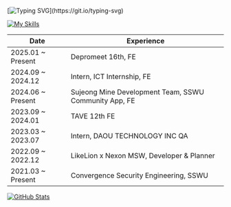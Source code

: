 [![Typing SVG](https://readme-typing-svg.demolab.com?font=Fira+Code&duration=1500&pause=1000&width=435&lines=I'm+a+React+Frontend+Developer,;focused+on+user-friendly+UIs.)](https://git.io/typing-svg)

[![My Skills](https://skillicons.dev/icons?i=react,js,ts,html,css,styledcomponents,npm,python,aws,firebase,supabase,selenium,androidstudio,git,github)](https://skillicons.dev) 
  
|	Date |Experience|	
|--|---|
|2025\.01 ~ Present|Depromeet 16th, FE|
|2024\.09 ~ 2024.12|Intern, ICT Internship, FE|
|2024\.06 ~ Present|Sujeong Mine Development Team, SSWU Community App, FE|
|2023\.09 ~ 2024.01|TAVE 12th FE|
|2023\.03 ~ 2023.07|Intern, DAOU TECHNOLOGY INC QA|
|2022\.09 ~ 2022.12|LikeLion x Nexon MSW, Developer & Planner|
|2021\.03 ~ Present|Convergence Security Engineering, SSWU|

   <a href="https://github.com/thwjddlqslek">
    <img src="https://github-readme-stats.vercel.app/api?username=thwjddlqslek&show_icons=true&bg_color=00000000&layout=compact&theme=holi" alt="GitHub Stats">
  </a>

